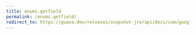 ```yaml
---
title: enums.getfield
permalink: /enums.getfield/
redirect_to: https://guava.dev/releases/snapshot-jre/api/docs/com/google/common/base/Enums.html#getField-java.lang.Enum-
---
```

